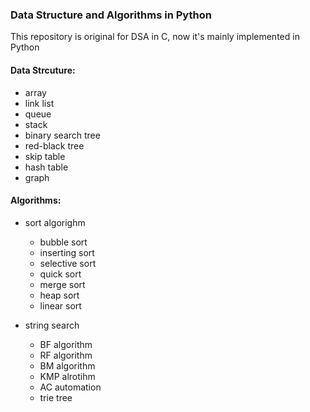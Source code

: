 ### Data Structure and Algorithms in Python

This repository is original for DSA in C, now it's mainly implemented in Python  


#### Data Strcuture:

- array
- link list
- queue
- stack
- binary search tree
- red-black tree
- skip table
- hash table
- graph



#### Algorithms:


- sort algorighm
  
  - bubble sort
  - inserting sort
  - selective sort
  - quick sort
  - merge sort
  - heap sort
  - linear sort

- string search
  
  - BF algorithm
  - RF algorithm
  - BM algorithm
  - KMP alrotihm
  - AC automation
  - trie tree


